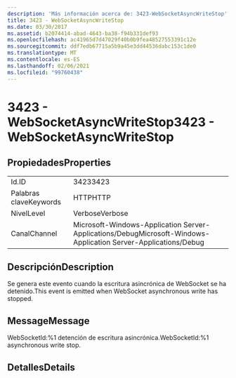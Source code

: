 ```yaml
---
description: 'Más información acerca de: 3423-WebSocketAsyncWriteStop'
title: 3423 - WebSocketAsyncWriteStop
ms.date: 03/30/2017
ms.assetid: b2074414-abad-4643-ba38-f94b331def93
ms.openlocfilehash: ac41965d7d47029f40b0b9fea48527553391c12e
ms.sourcegitcommit: ddf7edb67715a5b9a45e3dd44536dabc153c1de0
ms.translationtype: MT
ms.contentlocale: es-ES
ms.lasthandoff: 02/06/2021
ms.locfileid: "99760438"
---
```

# <a name="3423---websocketasyncwritestop"></a><span data-ttu-id="e49da-103">3423 - WebSocketAsyncWriteStop</span><span class="sxs-lookup"><span data-stu-id="e49da-103">3423 - WebSocketAsyncWriteStop</span></span>

## <a name="properties"></a><span data-ttu-id="e49da-104">Propiedades</span><span class="sxs-lookup"><span data-stu-id="e49da-104">Properties</span></span>  
  
|||  
|-|-|  
|<span data-ttu-id="e49da-105">Id.</span><span class="sxs-lookup"><span data-stu-id="e49da-105">ID</span></span>|<span data-ttu-id="e49da-106">3423</span><span class="sxs-lookup"><span data-stu-id="e49da-106">3423</span></span>|  
|<span data-ttu-id="e49da-107">Palabras clave</span><span class="sxs-lookup"><span data-stu-id="e49da-107">Keywords</span></span>|<span data-ttu-id="e49da-108">HTTP</span><span class="sxs-lookup"><span data-stu-id="e49da-108">HTTP</span></span>|  
|<span data-ttu-id="e49da-109">Nivel</span><span class="sxs-lookup"><span data-stu-id="e49da-109">Level</span></span>|<span data-ttu-id="e49da-110">Verbose</span><span class="sxs-lookup"><span data-stu-id="e49da-110">Verbose</span></span>|  
|<span data-ttu-id="e49da-111">Canal</span><span class="sxs-lookup"><span data-stu-id="e49da-111">Channel</span></span>|<span data-ttu-id="e49da-112">Microsoft-Windows-Application Server-Applications/Debug</span><span class="sxs-lookup"><span data-stu-id="e49da-112">Microsoft-Windows-Application Server-Applications/Debug</span></span>|  
  
## <a name="description"></a><span data-ttu-id="e49da-113">Descripción</span><span class="sxs-lookup"><span data-stu-id="e49da-113">Description</span></span>  

 <span data-ttu-id="e49da-114">Se genera este evento cuando la escritura asincrónica de WebSocket se ha detenido.</span><span class="sxs-lookup"><span data-stu-id="e49da-114">This event is emitted when WebSocket asynchronous write has stopped.</span></span>  
  
## <a name="message"></a><span data-ttu-id="e49da-115">Message</span><span class="sxs-lookup"><span data-stu-id="e49da-115">Message</span></span>  

 <span data-ttu-id="e49da-116">WebSocketId:%1 detención de escritura asincrónica.</span><span class="sxs-lookup"><span data-stu-id="e49da-116">WebSocketId:%1 asynchronous write stop.</span></span>  
  
## <a name="details"></a><span data-ttu-id="e49da-117">Detalles</span><span class="sxs-lookup"><span data-stu-id="e49da-117">Details</span></span>
